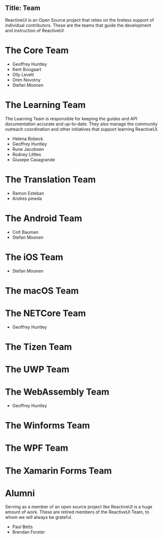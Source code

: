 
Title: Team
---

ReactiveUI is an Open Source project that relies on the tireless support of individual contributors. These are the teams that guide the development and instruction of ReactiveUI.

# The Core Team

* Geoffrey Huntley
* Kent Boogaart
* Olly Levett
* Oren Novotny
* Stefan Moonen

# The Learning Team 

The Learning Team is responsible for keeping the guides and API documentation accurate and up-to-date. They also manage the community outreach coordination and other initiatives that support learning ReactiveUI. 

* Helena Robeck
* Geoffrey Huntley
* Rune Jacobsen
* Rodney Littles
* Giusepe Casagrande

# The Translation Team

* Ramon Esteban
* Andres pineda

# The Android Team

* Colt Bauman
* Stefan Moonen

# The iOS Team

* Stefan Moonen

# The macOS Team

# The NETCore Team

* Geoffrey Huntley

# The Tizen Team

# The UWP Team

# The WebAssembly Team
* Geoffrey Huntley

# The Winforms Team

# The WPF Team

# The Xamarin Forms Team

# Alumni

Serving as a member of an open source project like ReactiveUI is a huge amount of work. These are retired members of the ReactiveUI Team, to whom we will always be grateful. 

* Paul Betts
* Brendan Forster
